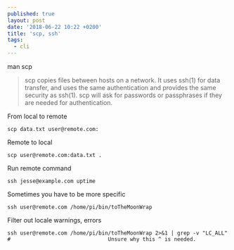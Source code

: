 ```yaml
---
published: true
layout: post
date: '2018-06-22 10:22 +0200'
title: 'scp, ssh'
tags:
  - cli
---
```

man scp

 > scp copies files between hosts on a network.  It uses ssh(1) for data transfer, and uses the same authentication and provides the same security as ssh(1).  scp will ask for passwords or passphrases if they are needed for authentication.

From local to remote

	scp data.txt user@remote.com:
    
Remote to local

	scp user@remote.com:data.txt .
    
Run remote command

	ssh jesse@example.com uptime

Sometimes you have to be more specific

	ssh user@remote.com /home/pi/bin/toTheMoonWrap
    
Filter out locale warnings, errors

	ssh user@remote.com /home/pi/bin/toTheMoonWrap 2>&1 | grep -v "LC_ALL"
    # 								Unsure why this ^ is needed. 